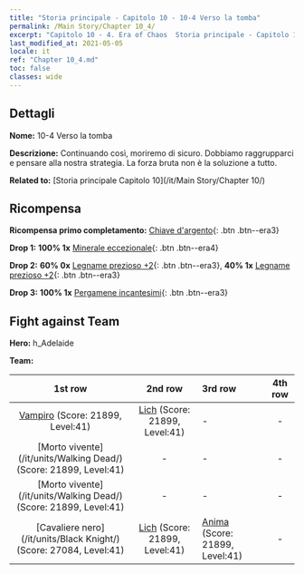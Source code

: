 ```yaml
---
title: "Storia principale - Capitolo 10 - 10-4 Verso la tomba"
permalink: /Main Story/Chapter 10_4/
excerpt: "Capitolo 10 - 4. Era of Chaos  Storia principale - Capitolo 10_4. 10-4 Verso la tomba"
last_modified_at: 2021-05-05
locale: it
ref: "Chapter 10_4.md"
toc: false
classes: wide
---
```


## Dettagli

 **Nome:** 10-4 Verso la tomba

 **Descrizione:** Continuando così, moriremo di sicuro. Dobbiamo raggrupparci e pensare alla nostra strategia. La forza bruta non è la soluzione a tutto.

 **Related to:** [Storia principale Capitolo 10](/it/Main Story/Chapter 10/)

## Ricompensa

 **Ricompensa primo completamento:** [Chiave d'argento](/ItemsIT/con_693/){: .btn .btn--era3}

 **Drop 1:** **100% 1x** [Minerale eccezionale](/ItemsIT/mat_33/){: .btn .btn--era4}

 **Drop 2:** **60% 0x** [Legname prezioso +2](/ItemsIT/mat_27/){: .btn .btn--era3}, **40% 1x** [Legname prezioso +2](/ItemsIT/mat_27/){: .btn .btn--era3}

 **Drop 3:** **100% 1x** [Pergamene incantesimi](/ItemsIT/con_694/){: .btn .btn--era3}


## Fight against Team
 **Hero:** h_Adelaide

 **Team:**


  | 1st row | 2nd row | 3rd row | 4th row |
  |:----:|:----:|:----|:----:|
  | [Vampiro](/it/units/Vampire/) (Score: 21899, Level:41)  | [Lich](/it/units/Lich/) (Score: 21899, Level:41)  | - | - |
  | [Morto vivente](/it/units/Walking Dead/) (Score: 21899, Level:41)  | - | - | - |
  | [Morto vivente](/it/units/Walking Dead/) (Score: 21899, Level:41)  | - | - | - |
  | [Cavaliere nero](/it/units/Black Knight/) (Score: 27084, Level:41)  | [Lich](/it/units/Lich/) (Score: 21899, Level:41)  | [Anima](/it/units/Wight/) (Score: 21899, Level:41)  | - |


